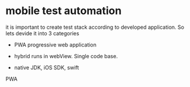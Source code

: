 # mobile test automation

it is important to create test stack according to developed application. So lets devide it into 3 categories

* PWA 
  progressive web application

* hybrid
  runs in webView. Single code base.

* native
  JDK, iOS SDK, swift


PWA
